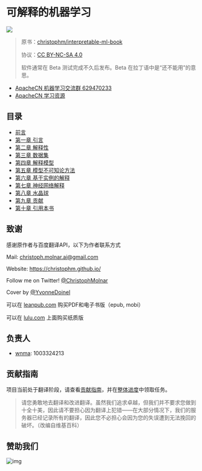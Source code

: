 # 可解释的机器学习

![](cover.jpg)

> 原书：[christophm/interpretable-ml-book](https://christophm.github.io/interpretable-ml-book/index.html)
> 
> 协议：[CC BY-NC-SA 4.0](http://creativecommons.org/licenses/by-nc-sa/4.0/)
>
> 软件通常在 Beta 测试完成不久后发布。Beta 在拉丁语中是“还不能用”的意思。

- [ApacheCN 机器学习交流群 629470233](http://shang.qq.com/wpa/qunwpa?idkey=30e5f1123a79867570f665aa3a483ca404b1c3f77737bc01ec520ed5f078ddef)
- [ApacheCN 学习资源](http://www.apachecn.org/)

## 目录

+   [前言](docs/0.md)
+   [第一章 引言](docs/1.md)
+   [第二章 解释性](docs/2.md)
+   [第三章 数据集](docs/3.md)
+   [第四章 解释模型](docs/4.md)
+   [第五章 模型不可知论方法](docs/5.md)
+   [第六章 基于实例的解释](docs/6.md)
+   [第七章 神经网络解释](docs/7.md)
+   [第八章 水晶球](docs/8.md)
+   [第九章 贡献](docs/9.md)
+   [第十章 引用本书](docs/10.md)

## 致谢

感谢原作者与百度翻译API，以下为作者联系方式

Mail: [christoph.molnar.ai@gmail.com](mailto:christoph.molnar.ai@gmail.com)

Website: <https://christophm.github.io/>

Follow me on Twitter! [@ChristophMolnar](https://twitter.com/ChristophMolnar)

Cover by [@YvonneDoinel](https://twitter.com/YvonneDoinel)

可以在  [leanpub.com](https://leanpub.com/interpretable-machine-learning) 购买PDF和电子书版（epub, mobi）

可以在 [lulu.com](http://www.lulu.com/shop/christoph-molnar/interpretable-machine-learning/paperback/product-24036234.html) 上面购买纸质版

## 负责人

- [wnma](interpretable-ml-book): 1003324213

## 贡献指南


项目当前处于翻译阶段，请查看[贡献指南](CONTRIBUTING.md)，并在[整体进度](https://github.com/apachecn/interpretable-ml-book-zh/issues/1)中领取任务。

> 请您勇敢地去翻译和改进翻译。虽然我们追求卓越，但我们并不要求您做到十全十美，因此请不要担心因为翻译上犯错——在大部分情况下，我们的服务器已经记录所有的翻译，因此您不必担心会因为您的失误遭到无法挽回的破坏。（改编自维基百科）

## 赞助我们

![img](http://data.apachecn.org/img/about/donate.jpg)
